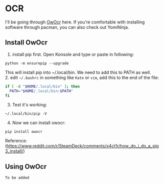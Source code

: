 # OCR
I'll be going through [OwOcr](https://github.com/AuroraWright/owocr) here. If you're comfortable with installing software through pacman, you can also check out YomiNinja.

## Install OwOcr
1. install pip first. Open Konsole and type or paste in following:
```console
python -m ensurepip --upgrade
```
This will install pip into ~/.local/bin. We need to add this to PATH as well.   
2. edit `~/.bashrc` in something like `Kate` or `vim`, add this to the end of the file:
```bash
if [ -d "$HOME/.local/bin" ]; then
  PATH="$HOME/.local/bin:$PATH"
fi
```
3. Test it's working:
```console
~/.local/bin/pip -V
```
4. Now we can install owocr:
```
pip install owocr
```

Reference: (https://www.reddit.com/r/SteamDeck/comments/x4ct1r/how_do_i_do_a_pip3_install/)

## Using OwOcr
`To be added`
